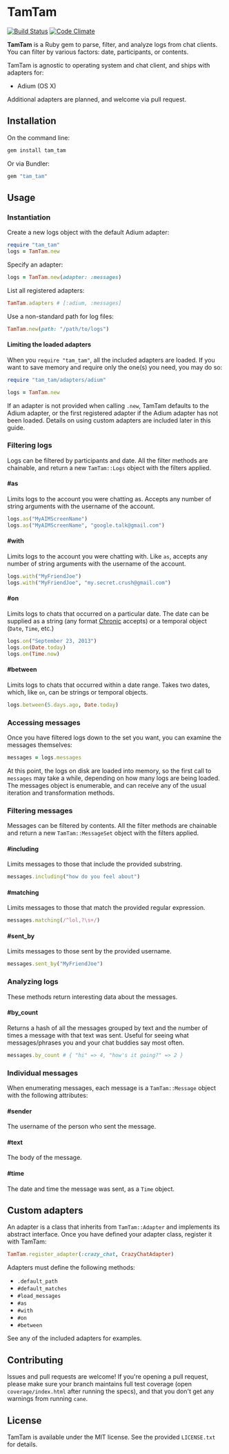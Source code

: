 # TamTam

[![Build Status](https://travis-ci.org/jimmycuadra/tam_tam.png?branch=master)](https://travis-ci.org/jimmycuadra/tam_tam) [![Code Climate](https://codeclimate.com/github/jimmycuadra/tam_tam.png)](https://codeclimate.com/github/jimmycuadra/tam_tam)

**TamTam** is a Ruby gem to parse, filter, and analyze logs from chat clients. You can filter by various factors: date, participants, or contents.

TamTam is agnostic to operating system and chat client, and ships with adapters for:

* Adium (OS X)

Additional adapters are planned, and welcome via pull request.

## Installation

On the command line:

``` bash
gem install tam_tam
```

Or via Bundler:

``` ruby
gem "tam_tam"
```

## Usage

### Instantiation

Create a new logs object with the default Adium adapter:

``` ruby
require "tam_tam"
logs = TamTam.new
```

Specify an adapter:

```ruby
logs = TamTam.new(adapter: :messages)
```

List all registered adapters:

``` ruby
TamTam.adapters # [:adium, :messages]
```

Use a non-standard path for log files:

``` ruby
TamTam.new(path: "/path/to/logs")
```

#### Limiting the loaded adapters

When you `require "tam_tam"`, all the included adapters are loaded. If you want to save memory and require only the one(s) you need, you may do so:

``` ruby
require "tam_tam/adapters/adium"

logs = TamTam.new
```

If an adapter is not provided when calling `.new`, TamTam defaults to the Adium adapter, or the first registered adapter if the Adium adapter has not been loaded. Details on using custom adapters are included later in this guide.

### Filtering logs

Logs can be filtered by participants and date. All the filter methods are chainable, and return a new `TamTam::Logs` object with the filters applied.

#### #as

Limits logs to the account you were chatting as. Accepts any number of string arguments with the username of the account.

``` ruby
logs.as("MyAIMScreenName")
logs.as("MyAIMScreenName", "google.talk@gmail.com")
```

#### #with

Limits logs to the account you were chatting with. Like `as`, accepts any number of string arguments with the username of the account.

``` ruby
logs.with("MyFriendJoe")
logs.with("MyFriendJoe", "my.secret.crush@gmail.com")
```

#### #on

Limits logs to chats that occurred on a particular date. The date can be supplied as a string (any format [Chronic](https://github.com/mojombo/chronic "Chronic") accepts) or a temporal object (`Date`, `Time`, etc.)

``` ruby
logs.on("September 23, 2013")
logs.on(Date.today)
logs.on(Time.now)
```

#### #between

Limits logs to chats that occurred within a date range. Takes two dates, which, like `on`, can be strings or temporal objects.

``` ruby
logs.between(5.days.ago, Date.today)
```

### Accessing messages

Once you have filtered logs down to the set you want, you can examine the messages themselves:

``` ruby
messages = logs.messages
```

At this point, the logs on disk are loaded into memory, so the first call to `messages` may take a while, depending on how many logs are being loaded. The messages object is enumerable, and can receive any of the usual iteration and transformation methods.

### Filtering messages

Messages can be filtered by contents. All the filter methods are chainable and return a new `TamTam::MessageSet` object with the filters applied.

#### #including

Limits messages to those that include the provided substring.

``` ruby
messages.including("how do you feel about")
```

#### #matching

Limits messages to those that match the provided regular expression.

``` ruby
messages.matching(/^lol,?\s+/)
```

#### #sent_by

Limits messages to those sent by the provided username.

``` ruby
messages.sent_by("MyFriendJoe")
```

### Analyzing logs

These methods return interesting data about the messages.

#### #by_count

Returns a hash of all the messages grouped by text and the number of times a message with that text was sent. Useful for seeing what messages/phrases you and your chat buddies say most often.

``` ruby
messages.by_count # { "hi" => 4, "how's it going?" => 2 }
```

### Individual messages

When enumerating messages, each message is a `TamTam::Message` object with the following attributes:

#### #sender

The username of the person who sent the message.

#### #text

The body of the message.

#### #time

The date and time the message was sent, as a `Time` object.

## Custom adapters

An adapter is a class that inherits from `TamTam::Adapter` and implements its abstract interface. Once you have defined your adapter class, register it with TamTam:

``` ruby
TamTam.register_adapter(:crazy_chat, CrazyChatAdapter)
```

Adapters must define the following methods:

* `.default_path`
* `#default_matches`
* `#load_messages`
* `#as`
* `#with`
* `#on`
* `#between`

See any of the included adapters for examples.

## Contributing

Issues and pull requests are welcome! If you're opening a pull request, please make sure your branch maintains full test coverage (open `coverage/index.html` after running the specs), and that you don't get any warnings from running `cane`.

## License

TamTam is available under the MIT license. See the provided `LICENSE.txt` for details.
